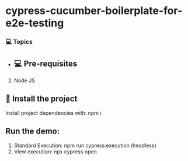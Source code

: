 # cypress-cucumber-boilerplate-for-e2e-testing

### 💻 Topics

- ## 💻 Pre-requisites

1. Node JS

## 🚀 Install the project

Install project dependencies with: npm i

## Run the demo:

1. Standard Execution: npm run cypress:execution (headless)
2. View execution: npx cypress open




